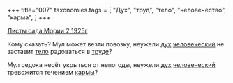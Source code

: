 +++
title="007"
taxonomies.tags = [
 "Дух",
 "труд",
 "тело",
 "человечество",
 "карма",
]
+++

[Листы сада Мории 2 1925г](/agni/1925)

Кому сказать? Мул может везти повозку, неужели [дух](/tags/Дух) [человеческий](/tags/человечество) не заставит [тело](/tags/тело) радоваться в [труде](/tags/труд)?   

Мул седока несёт укрыться от непогоды, неужели [дух](/tags/Дух) [человеческий](/tags/человечество) тревожится течением [кармы](/tags/карма)?   

